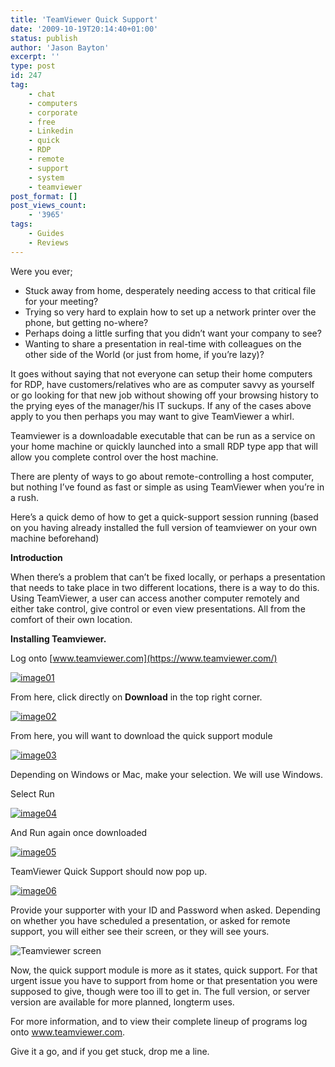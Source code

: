 ```yaml
---
title: 'TeamViewer Quick Support'
date: '2009-10-19T20:14:40+01:00'
status: publish
author: 'Jason Bayton'
excerpt: ''
type: post
id: 247
tag:
    - chat
    - computers
    - corporate
    - free
    - Linkedin
    - quick
    - RDP
    - remote
    - support
    - system
    - teamviewer
post_format: []
post_views_count:
    - '3965'
tags:
    - Guides
    - Reviews
---
```

Were you ever;

- Stuck away from home, desperately needing access to that critical file for your meeting?
- Trying so very hard to explain how to set up a network printer over the phone, but getting no-where?
- Perhaps doing a little surfing that you didn’t want your company to see?
- Wanting to share a presentation in real-time with colleagues on the other side of the World (or just from home, if you’re lazy)?

It goes without saying that not everyone can setup their home computers for RDP, have customers/relatives who are as computer savvy as yourself or go looking for that new job without showing off your browsing history to the prying eyes of the manager/his IT suckups. If any of the cases above apply to you then perhaps you may want to give TeamViewer a whirl.

Teamviewer is a downloadable executable that can be run as a service on your home machine or quickly launched into a small RDP type app that will allow you complete control over the host machine.

There are plenty of ways to go about remote-controlling a host computer, but nothing I’ve found as fast or simple as using TeamViewer when you’re in a rush.

Here’s a quick demo of how to get a quick-support session running (based on you having already installed the full version of teamviewer on your own machine beforehand)

**Introduction**

When there’s a problem that can’t be fixed locally, or perhaps a presentation that needs to take place in two different locations, there is a way to do this. Using TeamViewer, a user can access another computer remotely and either take control, give control or even view presentations. All from the comfort of their own location.

**Installing Teamviewer.**

Log onto [www.teamviewer.com](https://www.teamviewer.com/)

[![image01](https://r2_worker.bayton.workers.dev/uploads/2014/05/image01.png)](https://r2_worker.bayton.workers.dev/uploads/2014/05/image01.png)

From here, click directly on **Download** in the top right corner.

[![image02](https://r2_worker.bayton.workers.dev/uploads/2014/05/image02.png)](https://r2_worker.bayton.workers.dev/uploads/2014/05/image02.png)

From here, you will want to download the quick support module

[![image03](https://r2_worker.bayton.workers.dev/uploads/2014/05/image03.png)](https://r2_worker.bayton.workers.dev/uploads/2014/05/image03.png)

Depending on Windows or Mac, make your selection. We will use Windows.

Select Run

[![image04](https://r2_worker.bayton.workers.dev/uploads/2014/05/image04.png)](https://r2_worker.bayton.workers.dev/uploads/2014/05/image04.png)

And Run again once downloaded

[![image05](https://r2_worker.bayton.workers.dev/uploads/2014/05/image05.png)](https://r2_worker.bayton.workers.dev/uploads/2014/05/image05.png)

TeamViewer Quick Support should now pop up.

[![image06](https://r2_worker.bayton.workers.dev/uploads/2014/05/image06.png)](https://r2_worker.bayton.workers.dev/uploads/2014/05/image06.png)

Provide your supporter with your ID and Password when asked. Depending on whether you have scheduled a presentation, or asked for remote support, you will either see their screen, or they will see yours.

![](/images/teamviewer.png "Teamviewer screen")

Now, the quick support module is more as it states, quick support. For that urgent issue you have to support from home or that presentation you were supposed to give, though were too ill to get in. The full version, or server version are available for more planned, longterm uses.

For more information, and to view their complete lineup of programs log onto www.teamviewer.com.

Give it a go, and if you get stuck, drop me a line.